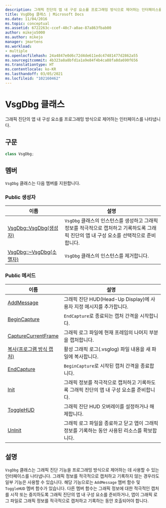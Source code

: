 ```yaml
---
description: 그래픽 진단의 앱 내 구성 요소를 프로그래밍 방식으로 제어하는 인터페이스를 나타냅니다.
title: VsgDbg 클래스 | Microsoft Docs
ms.date: 11/04/2016
ms.topic: conceptual
ms.assetid: 6722263c-ccef-40c7-a0ae-87a863fbab00
author: mikejo5000
ms.author: mikejo
manager: jmartens
ms.workload:
- multiple
ms.openlocfilehash: 24a4847e0d6c72d4de611edc47481477d2862a55
ms.sourcegitcommit: 4b323a8a8bfd1a1a9e84f4b4ca88fa8da690f656
ms.translationtype: HT
ms.contentlocale: ko-KR
ms.lasthandoff: 03/05/2021
ms.locfileid: "102160462"
---
```

# <a name="vsgdbg-class"></a>VsgDbg 클래스
그래픽 진단의 앱 내 구성 요소를 프로그래밍 방식으로 제어하는 인터페이스를 나타냅니다.

## <a name="syntax"></a>구문

```C++
class VsgDbg;
```

## <a name="members"></a>멤버
 `VsgDbg` 클래스는 다음 멤버를 지원합니다.

### <a name="public-constructors"></a>Public 생성자

|이름|설명|
|----------|-----------------|
|[VsgDbg::VsgDbg(생성자)](vsgdbg-vsgdbg-constructor.md)|`VsgDbg` 클래스의 인스턴스를 생성하고 그래픽 정보를 적극적으로 캡처하고 기록하도록 그래픽 진단의 앱 내 구성 요소를 선택적으로 준비합니다.|
|[VsgDbg::~VsgDbg(소멸자)](vsgdbg-tilde-vsgdbg-destructor.md)|`VsgDbg` 클래스의 인스턴스를 제거합니다.|

### <a name="public-methods"></a>Public 메서드

|이름|설명|
|----------|-----------------|
|[AddMessage](addmessage.md)|그래픽 진단 HUD(Head-Up Display)에 사용자 지정 메시지를 추가합니다.|
|[BeginCapture](begincapture.md)|`EndCapture`로 종료되는 캡처 간격을 시작합니다.|
|[CaptureCurrentFrame](capturecurrentframe.md)|그래픽 로그 파일에 현재 프레임의 나머지 부분을 캡처합니다.|
|[복사(프로그램 방식 캡처)](copy-programmatic-capture.md)|활성 그래픽 로그(.vsglog) 파일 내용을 새 파일에 복사합니다.|
|[EndCapture](endcapture.md)|`BeginCapture`로 시작된 캡처 간격을 종료합니다.|
|[Init](init.md)|그래픽 정보를 적극적으로 캡처하고 기록하도록 그래픽 진단의 앱 내 구성 요소를 준비합니다.|
|[ToggleHUD](togglehud.md)|그래픽 진단 HUD 오버레이를 설정하거나 해제합니다.|
|[UnInit](uninit.md)|그래픽 로그 파일을 종료하고 닫고 앱이 그래픽 정보를 기록하는 동안 사용된 리소스를 확보합니다.|

## <a name="remarks"></a>설명
 `VsgDbg` 클래스는 그래픽 진단 기능을 프로그래밍 방식으로 제어하는 데 사용할 수 있는 인터페이스를 나타냅니다. 그래픽 정보를 적극적으로 캡처하고 기록하지 않는 경우라도 일부 기능은 사용할 수 있습니다. 해당 기능으로는 `AddMessage` 멤버 함수 및 `ToggleHUD` 멤버 함수가 있습니다. 다른 멤버 함수는 그래픽 정보에 대한 적극적인 캡처를 시작 또는 중지하도록 그래픽 진단의 앱 내 구성 요소를 준비하거나, 앱이 그래픽 로그 파일로 그래픽 정보를 적극적으로 캡처하고 기록하는 동안 호출되어야 합니다.
